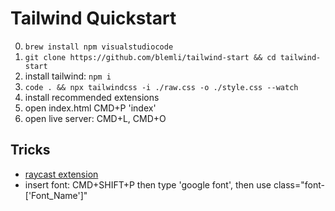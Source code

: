 # Tailwind Quickstart

0. `brew install npm visualstudiocode`
1. `git clone https://github.com/blemli/tailwind-start && cd tailwind-start`
2. install tailwind: `npm i`
3. `code . && npx tailwindcss -i ./raw.css -o ./style.css --watch`
4. install recommended extensions
5. open index.html CMD+P 'index'
6. open live server: CMD+L, CMD+O

## Tricks
- [raycast extension](https://www.raycast.com/vimtor/tailwindcss)
- insert font: CMD+SHIFT+P then type 'google font', then use class="font-['Font_Name']"
